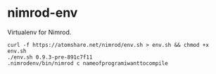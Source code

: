 nimrod-env
==========

Virtualenv for Nimrod.

```
curl -f https://atomshare.net/nimrod/env.sh > env.sh && chmod +x env.sh
./env.sh 0.9.3-pre-891c7f11
.nimrodenv/bin/nimrod c nameofprogramiwanttocompile
```
